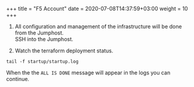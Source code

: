 +++
title = "F5 Account"
date = 2020-07-08T14:37:59+03:00
weight = 10
+++

1. All configuration and management of the infrastructure will be done from the Jumphost.  
   SSH into the Jumphost.

2. Watch the terraform deployment status.

```
tail -f startup/startup.log
```

When the the `ALL IS DONE` message will appear in the logs you can continue. 